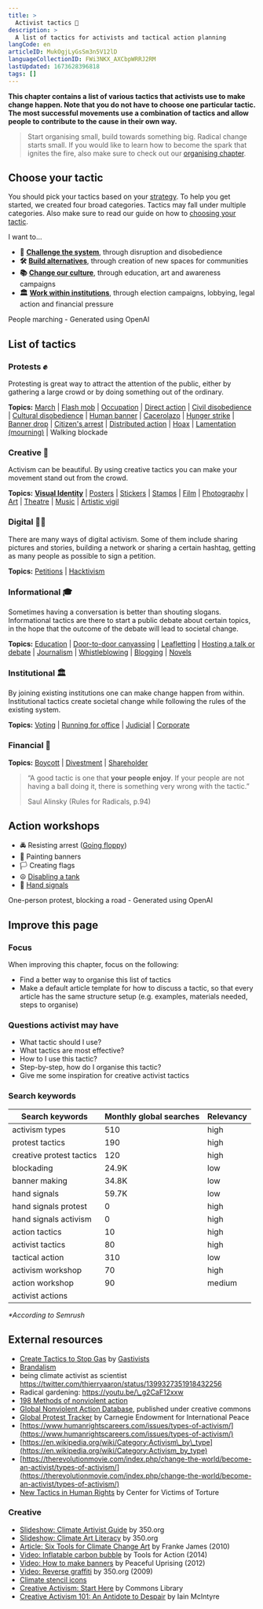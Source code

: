 ```yaml
---
title: >
  Activist tactics 📣
description: >
  A list of tactics for activists and tactical action planning
langCode: en
articleID: MukOgjLyGsSm3n5V12lD
languageCollectionID: FWi3NKX_AXCbpWRRJ2RM
lastUpdated: 1673628396818
tags: []
---
```


**This chapter contains a list of various tactics that activists use to make change happen. Note that you do not have to choose one particular tactic. The most successful movements use a combination of tactics and allow people to contribute to the cause in their own way.**

> Start organising small, build towards something big. Radical change starts small. If you would like to learn how to become the spark that ignites the fire, also make sure to check out our [organising chapter](/organising).

## Choose your tactic

You should pick your tactics based on your [strategy](/strategy). To help you get started, we created four broad categories. Tactics may fall under multiple categories. Also make sure to read our guide on how to [choosing your tactic](choose).

I want to…

-   **📢** [**Challenge the system**](system-challanging), through disruption and disobedience
-   **🛠** [**Build alternatives**](alternative-building), through creation of new spaces for communities
-   **📚** [**Change our culture**](cultural), through education, art and awareness campaigns
-   **🏛** [**Work within institutions**](institutional), through election campaigns, lobbying, legal action and financial pressure

<div><figcaption>People marching - Generated using OpenAI</figcaption></div>

## List of tactics

### **Protests ✊**

Protesting is great way to attract the attention of the public, either by gathering a large crowd or by doing something out of the ordinary.

**Topics:** [March](march) | [Flash mob](flash-mob) | [Occupation](occupation) | [Direct action](direct-action) | [Civil disobedience](civil-disobedience) | [Cultural disobedience](cultural-disobedience) | [Human banner](human-banner) | [Cacerolazo](cacerolazo) | [Hunger strike](hunger-strike) | [Banner drop](banner-drop) | [Citizen's arrest](citizens-arrest) | [Distributed action](distributed-action) | [Hoax](hoax) | [Lamentation (mourning)](https://beautifulrising.org/tool/lamentation) | Walking blockade

### **Creative 🎨**

Activism can be beautiful. By using creative tactics you can make your movement stand out from the crowd.

**Topics:** [**Visual Identity**](/communication/visual-identity) | [Posters](posters) | [Stickers](stickers) | [Stamps](stamps) | [Film](film) | [Photography](photography) | [Art](/tactics/art) | [Theatre](/tactics/theatre) | [Music](/tactics/music) | [Artistic vigil](artistic-vigil)

### Digital 👩‍💻

There are many ways of digital activism. Some of them include sharing pictures and stories, building a network or sharing a certain hashtag, getting as many people as possible to sign a petition.

**Topics:** [Petitions](petition) | [Hacktivism](hacktivism)

### Informational 🎓

Sometimes having a conversation is better than shouting slogans. Informational tactics are there to start a public debate about certain topics, in the hope that the outcome of the debate will lead to societal change.

**Topics:** [Education](education) | [Door-to-door canvassing](canvassing) | [Leafletting](leafletting) | [Hosting a talk or debate](talk-debate) | [Journalism](journalism) | [Whistleblowing](whistleblowing) | [Blogging](blogging) | [Novels](novels)

### Institutional 🏛

By joining existing institutions one can make change happen from within. Institutional tactics create societal change while following the rules of the existing system.

**Topics:** [Voting](/organising/frameworks/elections) | [Running for office](running-for-office) | [Judicial](judicial) | [Corporate](corporate)

### Financial 🤑

**Topics:** [Boycott](boycot) | [Divestment](divestment) | [Shareholder](shareholder)

> “A good tactic is one that **your people enjoy**. If your people are not having a ball doing it, there is something very wrong with the tactic.”
> 
> Saul Alinsky (Rules for Radicals, p.94)

## Action workshops

-   🚔 Resisting arrest ([Going floppy](going-floppy))
-   🎨 Painting banners
-   🏳 Creating flags
-   ☮️ [Disabling a tank](disable-tank)
-   👋 [Hand signals](hand-signals)

<div><figcaption>One-person protest, blocking a road - Generated using OpenAI</figcaption></div>

## Improve this page

### Focus

When improving this chapter, focus on the following:

-   Find a better way to organise this list of tactics
-   Make a default article template for how to discuss a tactic, so that every article has the same structure setup (e.g. examples, materials needed, steps to organise)

### Questions activist may have

-   What tactic should I use?
-   What tactics are most effective?
-   How to I use this tactic?
-   Step-by-step, how do I organise this tactic?
-   Give me some inspiration for creative activist tactics

### Search keywords

<div><table><thead><tr><th>Search keywords</th><th>Monthly global searches</th><th>Relevancy</th></tr></thead><tbody><tr><td>activism types</td><td>510</td><td>high</td></tr><tr><td>protest tactics</td><td>190</td><td>high</td></tr><tr><td>creative <span>protest </span>tactics</td><td>120</td><td>high</td></tr><tr><td>blockading</td><td>24.9K</td><td>low</td></tr><tr><td>banner making</td><td>34.8K</td><td>low</td></tr><tr><td>hand signals</td><td>59.7K</td><td>low</td></tr><tr><td>hand signals protest</td><td>0</td><td>high</td></tr><tr><td>hand signals activism</td><td>0</td><td>high</td></tr><tr><td>action tactics</td><td>10</td><td>high</td></tr><tr><td>activist tactics</td><td>80</td><td>high</td></tr><tr><td>tactical action</td><td>310</td><td>low</td></tr><tr><td>activism workshop</td><td>70</td><td>high</td></tr><tr><td>action workshop</td><td>90</td><td>medium</td></tr><tr><td>activist actions</td><td></td><td></td></tr></tbody></table></div>

_\*According to Semrush_

## External resources

-   [Create Tactics to Stop Gas](https://drive.google.com/file/d/1zcxZ0vtMA1dCixmHevv2IO7jKC3L_HNm/view?usp=sharing) by [Gastivists](http://gastivists.org)
-   [Brandalism](http://brandalism.ch)
-   being climate activist as scientist https://twitter.com/thierryaaron/status/1399327351918432256
-   Radical gardening: https://youtu.be/\_g2CaF12xxw
-   [198 Methods of nonviolent action](https://www.aeinstein.org/nonviolentaction/198-methods-of-nonviolent-action/)
-   [Global Nonviolent Action Database](https://nvdatabase.swarthmore.edu/), published under creative commons
-   [Global Protest Tracker](https://carnegieendowment.org/publications/interactive/protest-tracker) by Carnegie Endowment for International Peace
-   [https://www.humanrightscareers.com/issues/types-of-activism/](https://www.humanrightscareers.com/issues/types-of-activism/)
-   [https://en.wikipedia.org/wiki/Category:Activism\_by\_type](https://en.wikipedia.org/wiki/Category:Activism_by_type)
-   [https://therevolutionmovie.com/index.php/change-the-world/become-an-activist/types-of-activism/](https://therevolutionmovie.com/index.php/change-the-world/become-an-activist/types-of-activism/)
-   [New Tactics in Human Rights]( https://www.newtactics.org/tactics) by Center for Victims of Torture

### Creative

-   [Slideshow: Climate Artivist Guide](https://issuu.com/350.org/docs/artivist-guide-formatted?backgroundColor=%25252523222222) by 350.org
-   [Slideshow: Climate Art Literacy](https://issuu.com/350.org/docs/climate-art-literacy) by 350.org
-   [Article: Six Tools for Climate Change Art](http://www.frankejames.com/6-tools-to-make-world-leaders-see-the-big-picture/) by Franke James (2010)
-   [Video: Inflatable carbon bubble](https://vimeo.com/89080176) by Tools for Action (2014)
-   [Video: How to make banners](https://youtu.be/HRddjf9yvtg) by Peaceful Uprising (2012)
-   [Video: Reverse graffiti](https://www.youtube.com/watch?v=qmZVoQynqp0) by 350.org (2009)
-   [Climate stencil icons](https://issuu.com/rvltn/docs/gps1)
-   [Creative Activism: Start Here](https://commonslibrary.org/creative-activism-start-here/) by Commons Library
-   [Creative Activism 101: An Antidote to Despair](https://commonslibrary.org/creative-activism-101-an-antidote-for-despair/) by Iain McIntyre